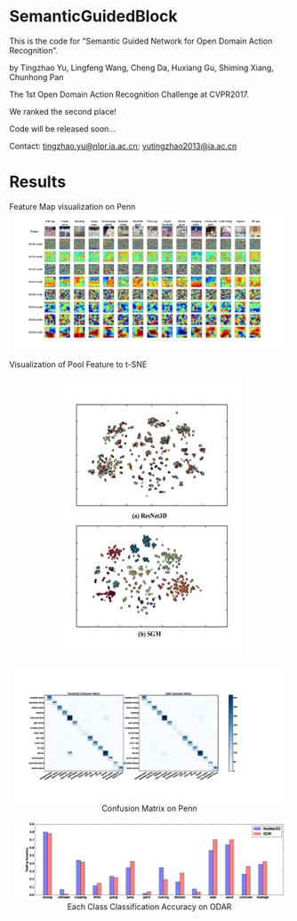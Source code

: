 # SemanticGuidedBlock

This is the code for "Semantic Guided Network for Open Domain Action Recognition".

by Tingzhao Yu, Lingfeng Wang, Cheng Da, Huxiang Gu, Shiming Xiang, Chunhong Pan

The 1st Open Domain Action Recognition Challenge at CVPR2017.

We ranked the second place!


Code will be released soon...


Contact: tingzhao.yu@nlpr.ia.ac.cn; yutingzhao2013@ia.ac.cn



# Results

Feature Map visualization on Penn 
![Alt text](https://github.com/Tsingzao/SemanticGuidedBlock/blob/master/result/visual_penn.png)

Visualization of Pool Feature to t-SNE 

<div align=center><img width="350" height="500" src="https://github.com/Tsingzao/SemanticGuidedBlock/blob/master/result/visual_pool.png"/>

![Alt text](https://github.com/Tsingzao/SemanticGuidedBlock/blob/master/result/penn_confusion.png)
Confusion Matrix on Penn 

![Alt text](https://github.com/Tsingzao/SemanticGuidedBlock/blob/master/result/odar_new.png)
Each Class Classification Accuracy on ODAR 

